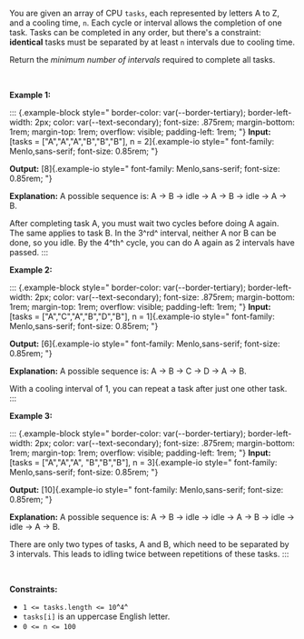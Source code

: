 You are given an array of CPU `tasks`, each represented by letters A to
Z, and a cooling time, `n`. Each cycle or interval allows the completion
of one task. Tasks can be completed in any order, but there\'s a
constraint: **identical** tasks must be separated by at least `n`
intervals due to cooling time.

​Return the *minimum number of intervals* required to complete all tasks.

 

**Example 1:**

::: {.example-block style="
    border-color: var(--border-tertiary);
    border-left-width: 2px;
    color: var(--text-secondary);
    font-size: .875rem;
    margin-bottom: 1rem;
    margin-top: 1rem;
    overflow: visible;
    padding-left: 1rem;
"}
**Input:** [tasks = \[\"A\",\"A\",\"A\",\"B\",\"B\",\"B\"\], n =
2]{.example-io style="
    font-family: Menlo,sans-serif;
    font-size: 0.85rem;
"}

**Output:** [8]{.example-io style="
font-family: Menlo,sans-serif;
font-size: 0.85rem;
"}

**Explanation:** A possible sequence is: A -\> B -\> idle -\> A -\> B
-\> idle -\> A -\> B.

After completing task A, you must wait two cycles before doing A again.
The same applies to task B. In the 3^rd^ interval, neither A nor B can
be done, so you idle. By the 4^th^ cycle, you can do A again as 2
intervals have passed.
:::

**Example 2:**

::: {.example-block style="
    border-color: var(--border-tertiary);
    border-left-width: 2px;
    color: var(--text-secondary);
    font-size: .875rem;
    margin-bottom: 1rem;
    margin-top: 1rem;
    overflow: visible;
    padding-left: 1rem;
"}
**Input:** [tasks = \[\"A\",\"C\",\"A\",\"B\",\"D\",\"B\"\], n =
1]{.example-io style="
    font-family: Menlo,sans-serif;
    font-size: 0.85rem;
"}

**Output:** [6]{.example-io style="
    font-family: Menlo,sans-serif;
    font-size: 0.85rem;
"}

**Explanation:** A possible sequence is: A -\> B -\> C -\> D -\> A -\>
B.

With a cooling interval of 1, you can repeat a task after just one other
task.
:::

**Example 3:**

::: {.example-block style="
    border-color: var(--border-tertiary);
    border-left-width: 2px;
    color: var(--text-secondary);
    font-size: .875rem;
    margin-bottom: 1rem;
    margin-top: 1rem;
    overflow: visible;
    padding-left: 1rem;
"}
**Input:** [tasks = \[\"A\",\"A\",\"A\", \"B\",\"B\",\"B\"\], n =
3]{.example-io style="
    font-family: Menlo,sans-serif;
    font-size: 0.85rem;
"}

**Output:** [10]{.example-io style="
    font-family: Menlo,sans-serif;
    font-size: 0.85rem;
"}

**Explanation:** A possible sequence is: A -\> B -\> idle -\> idle -\> A
-\> B -\> idle -\> idle -\> A -\> B.

There are only two types of tasks, A and B, which need to be separated
by 3 intervals. This leads to idling twice between repetitions of these
tasks.
:::

 

**Constraints:**

-   `1 <= tasks.length <= 10`^`4`^
-   `tasks[i]` is an uppercase English letter.
-   `0 <= n <= 100`
